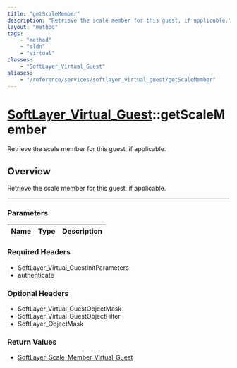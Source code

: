 ```yaml
---
title: "getScaleMember"
description: "Retrieve the scale member for this guest, if applicable."
layout: "method"
tags:
    - "method"
    - "sldn"
    - "Virtual"
classes:
    - "SoftLayer_Virtual_Guest"
aliases:
    - "/reference/services/softlayer_virtual_guest/getScaleMember"
---
```

# [SoftLayer_Virtual_Guest](/reference/services/SoftLayer_Virtual_Guest)::getScaleMember


Retrieve the scale member for this guest, if applicable.


## Overview 
Retrieve the scale member for this guest, if applicable.

-----

### Parameters 
|Name | Type | Description |
| --- | --- | --- |


### Required Headers
* SoftLayer_Virtual_GuestInitParameters
* authenticate


### Optional Headers
* SoftLayer_Virtual_GuestObjectMask
* SoftLayer_Virtual_GuestObjectFilter
* SoftLayer_ObjectMask

### Return Values
* <a href='/reference/datatypes/SoftLayer_Scale_Member_Virtual_Guest'>SoftLayer_Scale_Member_Virtual_Guest </a>




